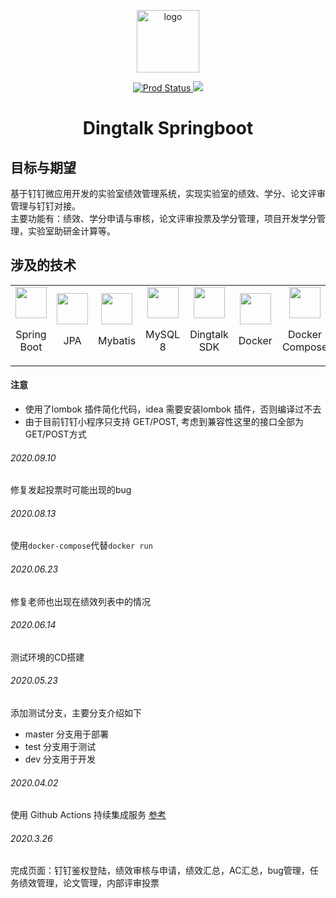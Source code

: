 <p align="center"><img width="100" src="https://i.loli.net/2020/11/12/8pP5y6eHwX1VfLd.png" alt="logo"></p>

<p align="center">
  <a href="https://github.com/zhanyeye/dingtalk-springboot/actions?query=workflow%3AProd">
    <img src="https://github.com/zhanyeye/dingtalk-springboot/workflows/Prod/badge.svg?branch=master" alt="Prod Status">
  </a>
  <a href="https://github.com/zhanyeye/dingtalk-springboot/actions?query=workflow%3ATest">
    <img src="https://github.com/zhanyeye/dingtalk-springboot/workflows/Test/badge.svg?branch=test">
  </a>
</p>

<h1 align="center">Dingtalk Springboot</h1>

## 目标与期望

基于钉钉微应用开发的实验室绩效管理系统，实现实验室的绩效、学分、论文评审管理与钉钉对接。  
主要功能有：绩效、学分申请与审核，论文评审投票及学分管理，项目开发学分管理，实验室助研金计算等。

## 涉及的技术

<table>
  <tbody>
    <tr>
      <td align="center" valign="middle">
        <a href="https://spring.io/projects/spring-boot" target="_blank">
          <img width="50px" src="https://spring.io/images/spring-initializr-4291cc0115eb104348717b82161a81de.svg">
        </a>
        <p>Spring Boot</p>
      </td>
      <td align="center" valign="middle">
        <a href="https://spring.io/projects/spring-data-jpa#overview" target="_blank">
          <img width="50px" src="https://i.loli.net/2020/11/13/pR8OtwsSacyuDU7.png">
        </a>
        <p>JPA</p>
      </td>
      <td align="center" valign="middle">
        <a href="https://mybatis.org/mybatis-3/" target="_blank">
          <img width="50px" src="https://avatars2.githubusercontent.com/u/1483254?s=200&v=4">
        </a>
        <p>Mybatis</p>
      </td>
      <td align="center" valign="middle">
        <a href="https://dev.mysql.com/downloads/mysql/">
          <img width="50px" src="https://i.loli.net/2020/11/13/GQE3xMAbWd72hVc.png">
        </a>
        <p>MySQL 8</p>
      </td>
      <td align="center" valign="middle">
        <a href="https://ding-doc.dingtalk.com/doc#/faquestions/vzbp02" target="_blank">
          <img width="50px" src="https://i.loli.net/2020/11/13/DVpc9nF2JToQyHg.png">
        </a>
        <br/>
        <p>Dingtalk SDK</p>
      </td>
      <td align="center" valign="middle">
        <a href="https://docs.docker.com/" target="_blank">
          <img width="50px" src="https://i.loli.net/2020/11/13/27eyNzt698aoilM.png">
        </a>
        <p>Docker</p>
      </td>
      <td align="center" valign="middle">
        <a href="https://docs.docker.com/compose/" target="_blank">
          <img width="50px" src="https://i.loli.net/2020/11/13/TcewOXGMWHLiNtE.jpg">
        </a>
        <p>Docker Compose</p>
      </td>
      <td align="center" valign="middle">
        <a href="https://github.com/features/actions" target="_blank">
          <img width="50px" src="https://avatars0.githubusercontent.com/u/44036562?s=200&v=4">
        </a>
        <p>Github Actions</p>
      </td>
    </tr>
  </tbody>
</table>





#### 注意

+ 使用了lombok 插件简化代码，idea 需要安装lombok 插件，否则编译过不去
+ 由于目前钉钉小程序只支持 GET/POST, 考虑到兼容性这里的接口全部为GET/POST方式


###### 2020.09.10
修复发起投票时可能出现的bug

###### 2020.08.13
使用`docker-compose`代替`docker run`

###### 2020.06.23
修复老师也出现在绩效列表中的情况

###### 2020.06.14
测试环境的CD搭建


###### 2020.05.23
添加测试分支，主要分支介绍如下
+ master 分支用于部署
+ test 分支用于测试
+ dev 分支用于开发


###### 2020.04.02
使用 Github Actions 持续集成服务 [参考](https://segmentfault.com/a/1190000021914414)

###### 2020.3.26
完成页面：钉钉鉴权登陆，绩效审核与申请，绩效汇总，AC汇总，bug管理，任务绩效管理，论文管理，内部评审投票


